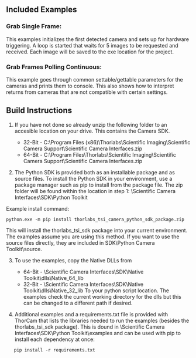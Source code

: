 ## Included Examples

### Grab Single Frame: 
This examples initializes the first detected camera and sets up for hardware triggering. A loop is started that waits for 5 images to be requested and received. Each image will be saved to the exe location for the project. 

### Grab Frames Polling Continuous: 
This example goes through common settable/gettable parameters for the cameras and prints them to console. This also shows how to interpret returns from cameras that are not compatible with certain settings. 

## Build Instructions
1. If you have not done so already unzip the following folder to an accesible location on your drive. This contains the Camera SDK. 

   * 32-Bit - C:\Program Files (x86)\Thorlabs\Scientific Imaging\Scientific Camera Support\Scientific Camera Interfaces.zip
   * 64-Bit - C:\Program Files\Thorlabs\Scientific Imaging\Scientific Camera Support\Scientific Camera Interfaces.zip

2. The Python SDK is provided both as an installable package and as source files. To install the Python SDK in your environment, use a package manager such as pip to install from the package file. The zip folder will be found within the location in step 1: \Scientific Camera Interfaces\SDK\Python Toolkit

Example install command: 

```
python.exe -m pip install thorlabs_tsi_camera_python_sdk_package.zip
```

 This will install the thorlabs_tsi_sdk package into your current environment. The examples assume you are using this method. 
 If you want to use the source files directly, they are included in SDK\Python Camera Toolkit\source.

3. To use the examples, copy the Native DLLs from 
     * 64-Bit - \Scientific Camera Interfaces\SDK\Native Toolkit\dlls\Native_64_lib
     * 32-Bit - \Scientific Camera Interfaces\SDK\Native Toolkit\dlls\Native_32_lib
   To your python script location. The examples check the current working directory for the dlls but this can be changed to a different path if desired. 

4. Additional examples and a requirements.txt file is provided with ThorCam that lists the libraries needed to run the examples (besides the thorlabs_tsi_sdk package). This is dound in \Scientific Camera Interfaces\SDK\Python Toolkit\examples and can be used with pip to install each dependency at once:

```
   pip install -r requirements.txt  
```
